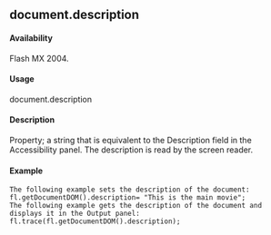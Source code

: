 ## document.description

#### Availability

Flash MX 2004.

#### Usage

document.description

#### Description

Property; a string that is equivalent to the Description field in the Accessibility panel. The description is read by the screen reader.

#### Example

```
The following example sets the description of the document:
fl.getDocumentDOM().description= "This is the main movie";
The following example gets the description of the document and displays it in the Output panel:
fl.trace(fl.getDocumentDOM().description);

```